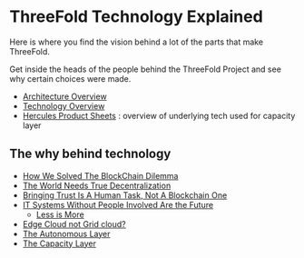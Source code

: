 # ThreeFold Technology Explained

Here is where you find the vision behind a lot of the parts that make ThreeFold.

Get inside the heads of the people behind the ThreeFold Project and see why certain choices were made.

- [Architecture Overview](hercules_components)
- [Technology Overview](technology_overview)
- [Hercules Product Sheets](hercules_components)  :   overview of underlying tech used for capacity layer
    
## The why behind technology

- [How We Solved The BlockChain Dilemma](blockchain_dilemma_whitepaper)
- [The World Needs True Decentralization](true_decentralized_internet_system)
- [Bringing Trust Is A Human Task, Not A Blockchain One](bringing_trust_is_a_human_task)
- [IT Systems Without People Involved Are the Future](zero_people_it_is_the_future)
  - [Less is More](grid_tech_zeropeople)
- [Edge Cloud not Grid cloud?](edge_cloud_not_grid_cloud)
- [The Autonomous Layer](autonomous_layer)
- [The Capacity Layer](capacity_layer)



